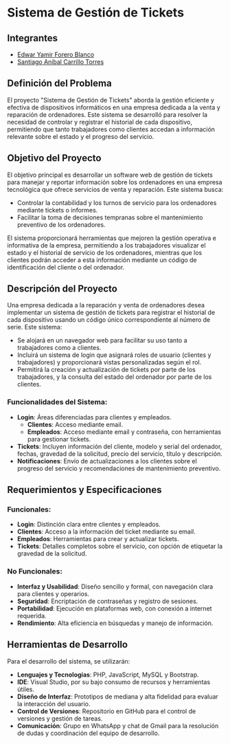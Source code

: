 # Sistema de Gestión de Tickets
## Integrantes

- [Edwar Yamir Forero Blanco](https://github.com/Edwar-Forero)
- [Santiago Aníbal Carrillo Torres](https://github.com/santiagocarrilloT)

## Definición del Problema

El proyecto "Sistema de Gestión de Tickets" aborda la gestión eficiente y efectiva de dispositivos informáticos en una empresa dedicada a la venta y reparación de ordenadores. Este sistema se desarrolló para resolver la necesidad de controlar y registrar el historial de cada dispositivo, permitiendo que tanto trabajadores como clientes accedan a información relevante sobre el estado y el progreso del servicio.

## Objetivo del Proyecto

El objetivo principal es desarrollar un software web de gestión de tickets para manejar y reportar información sobre los ordenadores en una empresa tecnológica que ofrece servicios de venta y reparación. Este sistema busca:
- Controlar la contabilidad y los turnos de servicio para los ordenadores mediante tickets o informes.
- Facilitar la toma de decisiones tempranas sobre el mantenimiento preventivo de los ordenadores.

El sistema proporcionará herramientas que mejoren la gestión operativa e informativa de la empresa, permitiendo a los trabajadores visualizar el estado y el historial de servicio de los ordenadores, mientras que los clientes podrán acceder a esta información mediante un código de identificación del cliente o del ordenador.

## Descripción del Proyecto

Una empresa dedicada a la reparación y venta de ordenadores desea implementar un sistema de gestión de tickets para registrar el historial de cada dispositivo usando un código único correspondiente al número de serie. Este sistema:
- Se alojará en un navegador web para facilitar su uso tanto a trabajadores como a clientes.
- Incluirá un sistema de login que asignará roles de usuario (clientes y trabajadores) y proporcionará vistas personalizadas según el rol.
- Permitirá la creación y actualización de tickets por parte de los trabajadores, y la consulta del estado del ordenador por parte de los clientes.

### Funcionalidades del Sistema:
- **Login**: Áreas diferenciadas para clientes y empleados.
  - **Clientes**: Acceso mediante email.
  - **Empleados**: Acceso mediante email y contraseña, con herramientas para gestionar tickets.
- **Tickets**: Incluyen información del cliente, modelo y serial del ordenador, fechas, gravedad de la solicitud, precio del servicio, título y descripción.
- **Notificaciones**: Envío de actualizaciones a los clientes sobre el progreso del servicio y recomendaciones de mantenimiento preventivo.

## Requerimientos y Especificaciones

### Funcionales:
- **Login**: Distinción clara entre clientes y empleados.
- **Clientes**: Acceso a la información del ticket mediante su email.
- **Empleados**: Herramientas para crear y actualizar tickets.
- **Tickets**: Detalles completos sobre el servicio, con opción de etiquetar la gravedad de la solicitud.

### No Funcionales:
- **Interfaz y Usabilidad**: Diseño sencillo y formal, con navegación clara para clientes y operarios.
- **Seguridad**: Encriptación de contraseñas y registro de sesiones.
- **Portabilidad**: Ejecución en plataformas web, con conexión a internet requerida.
- **Rendimiento**: Alta eficiencia en búsquedas y manejo de información.

## Herramientas de Desarrollo

Para el desarrollo del sistema, se utilizarán:
- **Lenguajes y Tecnologías**: PHP, JavaScript, MySQL y Bootstrap.
- **IDE**: Visual Studio, por su bajo consumo de recursos y herramientas útiles.
- **Diseño de Interfaz**: Prototipos de mediana y alta fidelidad para evaluar la interacción del usuario.
- **Control de Versiones**: Repositorio en GitHub para el control de versiones y gestión de tareas.
- **Comunicación**: Grupo en WhatsApp y chat de Gmail para la resolución de dudas y coordinación del equipo de desarrollo.
